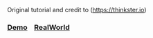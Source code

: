 Original tutorial and credit to
(https://thinkster.io)

### [Demo](https://react-redux.realworld.io)&nbsp;&nbsp;&nbsp;&nbsp;[RealWorld](https://github.com/gothinkster/realworld)

